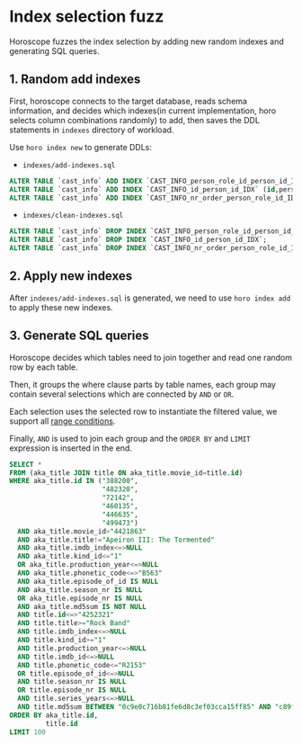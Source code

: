 # Index selection fuzz

Horoscope fuzzes the index selection by adding new random indexes and generating SQL queries.

## 1. Random add indexes

First, horoscope connects to the target database, reads schema information, and decides which indexes(in current implementation, horo selects column combinations randomly) to add, then saves the DDL statements in `indexes` directory of workload.

Use `horo index new` to generate DDLs:

* `indexes/add-indexes.sql`

```sql
ALTER TABLE `cast_info` ADD INDEX `CAST_INFO_person_role_id_person_id_IDX` (person_role_id,person_id);
ALTER TABLE `cast_info` ADD INDEX `CAST_INFO_id_person_id_IDX` (id,person_id);
ALTER TABLE `cast_info` ADD INDEX `CAST_INFO_nr_order_person_role_id_IDX` (nr_order,person_role_id);
```

* `indexes/clean-indexes.sql`

```sql
ALTER TABLE `cast_info` DROP INDEX `CAST_INFO_person_role_id_person_id_IDX`;
ALTER TABLE `cast_info` DROP INDEX `CAST_INFO_id_person_id_IDX`;
ALTER TABLE `cast_info` DROP INDEX `CAST_INFO_nr_order_person_role_id_IDX`;
```

## 2. Apply new indexes

After `indexes/add-indexes.sql` is generated, we need to use `horo index add` to apply these new indexes.

## 3. Generate SQL queries

Horoscope decides which tables need to join together and read one random row by each table.

Then, it groups the where clause parts by table names, each group may contain several selections which are connected by `AND` or `OR`.

Each selection uses the selected row to instantiate the filtered value, we support all [range conditions](https://dev.mysql.com/doc/refman/8.0/en/range-optimization.html).

Finally, `AND` is used to join each group and the `ORDER BY` and `LIMIT` expression is inserted in the end.

```sql
SELECT *
FROM (aka_title JOIN title ON aka_title.movie_id=title.id)
WHERE aka_title.id IN ("388200",
                       "482320",
                       "72142",
                       "460135",
                       "446635",
                       "499473")
  AND aka_title.movie_id>"4421863"
  AND aka_title.title!="Apeiron III: The Tormented"
  AND aka_title.imdb_index<=>NULL
  AND aka_title.kind_id<="1"
  OR aka_title.production_year<=>NULL
  AND aka_title.phonetic_code<=>"B563"
  AND aka_title.episode_of_id IS NULL
  AND aka_title.season_nr IS NULL
  OR aka_title.episode_nr IS NULL
  AND aka_title.md5sum IS NOT NULL
  AND title.id<=>"4252321"
  AND title.title>="Rock Band"
  AND title.imdb_index<=>NULL
  AND title.kind_id>="1"
  AND title.production_year<=>NULL
  AND title.imdb_id<=>NULL
  AND title.phonetic_code<="R2153"
  OR title.episode_of_id<=>NULL
  AND title.season_nr IS NULL
  OR title.episode_nr IS NULL
  AND title.series_years<=>NULL
  AND title.md5sum BETWEEN "0c9e0c716b81fe6d8c3ef03cca15ff85" AND "c89f9fa35c30357690827ceadf06ed4f"
ORDER BY aka_title.id,
         title.id
LIMIT 100
```
